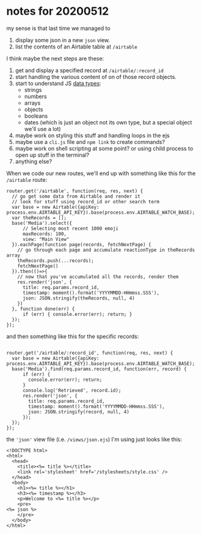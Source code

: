 # notes for 20200512

my sense is that last time we managed to
1. display some json in a new `json` view.
2. list the contents of an Airtable table at `/airtable`

I think maybe the next steps are these:
1. get and display a specified record at `/airtable/:record_id`
2. start handling the various content of on of those record objects.
3. start to understand JS [data types](https://www.w3schools.com/js/js_datatypes.asp):
    * strings
    * numbers
    * arrays
    * objects
    * booleans
    * dates (which is just an object not its own type, but a special object we'll use a lot)
4. maybe work on styling this stuff and handling loops in the ejs
5. maybe use a `cli.js` file and `npm link` to create commands?
6. maybe work on shell scripting at some point? or using child process to open up stuff in the terminal?
7. anything else?


When we code our new routes, we'll end up with something like this for the `/airtable` route:
```
router.get('/airtable', function(req, res, next) {
  // go get some data from Airtable and render it
  // look for stuff using record_id or other search term
  var base = new Airtable({apiKey: process.env.AIRTABLE_API_KEY}).base(process.env.AIRTABLE_WATCH_BASE);
  var theRecords = [];
  base('Media').select({
      // Selecting most recent 1000 emoji
      maxRecords: 100,
      view: "Main View"
  }).eachPage(function page(records, fetchNextPage) {
    // go through each page and accumulate reactionType in theRecords array
    theRecords.push(...records);
    fetchNextPage()
  }).then(()=>{
    // now that you've accumulated all the records, render them
    res.render('json', {
      title: req.params.record_id,
      timestamp: moment().format('YYYYMMDD-HHmmss.SSS'),
      json: JSON.stringify(theRecords, null, 4)
    })
  }, function done(err) {
      if (err) { console.error(err); return; }
  });
});
```
and then something like this for the specific records:
```

router.get('/airtable/:record_id', function(req, res, next) {
  var base = new Airtable({apiKey: process.env.AIRTABLE_API_KEY}).base(process.env.AIRTABLE_WATCH_BASE);
  base('Media').find(req.params.record_id, function(err, record) {
      if (err) {
        console.error(err); return;
      }
      console.log('Retrieved', record.id);
      res.render('json', {
        title: req.params.record_id,
        timestamp: moment().format('YYYYMMDD-HHmmss.SSS'),
        json: JSON.stringify(record, null, 4)
      });
  });
});

```

the `'json'` view file (i.e. `/views/json.ejs`) I'm using just looks like this:

```
<!DOCTYPE html>
<html>
  <head>
    <title><%= title %></title>
    <link rel='stylesheet' href='/stylesheets/style.css' />
  </head>
  <body>
    <h1><%= title %></h1>
    <h3><%= timestamp %></h3>
    <p>Welcome to <%= title %></p>
    <pre>
<%= json %>
    </pre>
  </body>
</html>
```
